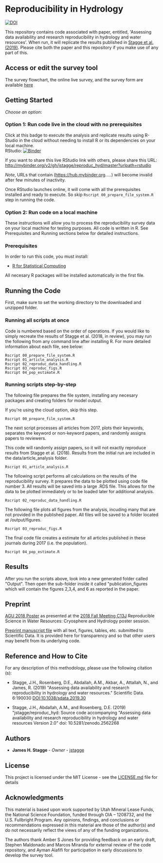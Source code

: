 # Reproducibility in Hydrology

[![DOI](https://zenodo.org/badge/DOI/10.5281/zenodo.2562268.svg)](https://doi.org/10.5281/zenodo.2562268)

This repository contains code associated with paper, entitled, 'Assessing data availability and research reproducibility in hydrology and water resources'. When run, it will replicate the results published in [Stagge et al. (2019)](https://doi.org/10.1038/sdata.2019.30). Please cite both the paper and this repository if you make use of any part of this.

## Access or edit the survey tool  
The survey flowchart, the online live survey, and the survey form are available [here](https://github.com/jstagge/reproduc_hyd/blob/master/assets/ReadMe.md)   

## Getting Started

*Choose an option*:

### Option 1: Run code live in the cloud with no prerequisites

Click at this badge to execute the analysis and replicate results using R-Studio in the cloud without needing to install R or its dependencies on your local machine.    
RStudio: [![Binder](http://mybinder.org/badge.svg)](http://mybinder.org/v2/gh/jstagge/reproduc_hyd/master?urlpath=rstudio)

If you want to share this live RStudio link with others, please share this URL: http://mybinder.org/v2/gh/jstagge/reproduc_hyd/master?urlpath=rstudio

*Note*, URLs that contain (https://hub.mybinder.org.....) will become invalid after few minutes of inactivity.

Once RStudio launches online, it will come with all the prerequisites installed and ready to execute. So skip ```Rscript 00_prepare_file_system.R``` step in running the code.    
 

### Option 2: Run code on a local machine   
These instructions will allow you to process the reproducibility survey data on your local machine for testing purposes. All code is written in R. See Prerequisites and Running sections below for detailed instructions.  

### Prerequisites

In order to run this code, you must install:
* [R for Statistical Computing](https://www.r-project.org/)

All necesary R packages will be installed automatically in the first file.

## Running the Code

First, make sure to set the working directory to the downloaded and unzipped folder.  

### Running all scripts at once

Code is numbered based on the order of operations.  If you would like to simply recreate the results of Stagge et al. (2018, in review), you may run the following from any command line after installing R. For more detailed information about each file, see below:

```
Rscript 00_prepare_file_system.R
Rscript 01_article_analysis.R
Rscript 02_reproduc_data_handling.R
Rscript 03_reproduc_figs.R
Rscript 04_pop_estimate.R
```

### Running scripts step-by-step
The following file prepares the file system, installing any necesary packages and creating folders for model output. 

If you're using the cloud option, skip this step.  
```
Rscript 00_prepare_file_system.R
```
The next script processes all articles from 2017, plots their keywords, separates the keyword or non-keyword papers, and randomly assigns papers to reviewers.

This code will randomly assign papers, so it will not exactly reproduce results from Stagge et al. (2018). Results from the initial run are included in the data/article_analysis folder.
```
Rscript 01_article_analysis.R
```
The following script performs all calculations on the results of the  reproducibility survey. It prepares the data to be plotted using code file number 3. All results will be saved into a large .RDS file. This allows for the data to be plotted immediately or to be loaded later for additional analysis.

```
Rscript 02_reproduc_data_handling.R
```
The following file plots all figures from the analysis, incuding many that are not provided in the published paper. All files will be saved to a folder located at /output/figures.
```
Rscript 03_reproduc_figs.R
```
The final code file creates a estimate for all articles published in these journals during 2017 (i.e. the population).
```
Rscript 04_pop_estimate.R
```
## Results       
After you run the scripts above, look into a new generated folder called "Output". Then open the sub-folder inside it called "publication_figures which will contain the figures 2,3,4, and 6 as reported in the paper.   


## Preprint

[AGU 2018 Poster](https://www.essoar.org/doi/10.1002/essoar.10500818.1) as presented at the [2018 Fall Meeting C13J](http://adsabs.harvard.edu/abs/2018AGUFM.C13J1253S) Reproducible Science in Water Resources: Cryosphere and Hydrology poster session.

[Preprint manuscript file](https://github.com/jstagge/reproduc_hyd/blob/master/assets/stagge_et_al_reproducibility_preprint.pdf) with all text, figures, tables, etc. submitted to Scientific Data. It is provided here for transparency and so that other users may benefit from its underlying code.

## Reference and How to Cite

For any description of this methodology, please use the following citation (s):

* Stagge, J.H., Rosenberg, D.E., Abdallah, A.M., Akbar, A., Attallah, N., and James, R. (2019) "Assessing data availability and research reproducibility in hydrology and water resources." Scientific Data. 6:190030 [DOI:10.1038/sdata.2019.30](https://doi.org/10.1038/sdata.2019.30)

* Stagge, J.H., Abdallah, A.M., and Rosenberg, D.E. (2019) "jstagge/reproduc_hyd: Source code accompanying "Assessing data availability and research reproducibility in hydrology and water resources Version 2.0" doi: 10.5281/zenodo.2562268


## Authors

* **James H. Stagge** - *Owner* - [jstagge](https://github.com/jstagge)

## License
This project is licensed under the MIT License - see the [LICENSE.md](LICENSE.md) file for details


## Acknowledgments   
This material is based upon work supported by Utah Mineral Lease Funds, the National Science Foundation, funded through OIA – 1208732, and the U.S. Fullbright Program. Any opinions, findings, and conclusions or recommendations expressed in this material are those of the author(s) and do not necessarily reflect the views of any of the funding organizations. 

The authors thank Amber S Jones for providing feedback on an early draft, Stephen Maldonado and Marcos Miranda for external review of the code repository, and Ayman Alafifi for participation in early discussions to develop the survey tool. 



